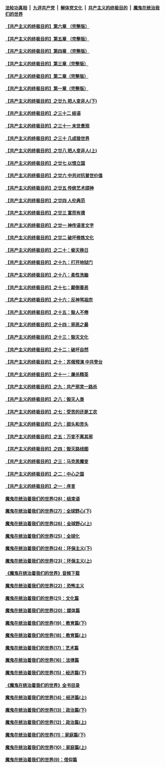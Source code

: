 ####  [法轮功真相](../../../../basic/blob/master/README.md?t=12042139) &nbsp;|&nbsp; [九评共产党](../../../../9ping.md/blob/master/README.md?t=12042139) &nbsp;|&nbsp; [解体党文化](../../../../jtdwh.md/blob/master/README.md?t=12042139)  &nbsp;|&nbsp; [共产主义的终极目的](../../../../gczydzjmd.md/blob/master/README.md?t=12042139) &nbsp;|&nbsp; [魔鬼在统治我们的世界](../../../../mgztzwmdsj.md/blob/master/README.md?t=12042139) 

#### [【共产主义的终极目的】第六章 （完整版）](../pages/nsc422/n11428913.md?t=12042139) 

#### [【共产主义的终极目的】第五章 （完整版）](../pages/nsc422/n11428912.md?t=12042139) 

#### [【共产主义的终极目的】第四章 （完整版）](../pages/nsc422/n11428907.md?t=12042139) 

#### [【共产主义的终极目的】第三章（完整版）](../pages/nsc422/n11428848.md?t=12042139) 

#### [【共产主义的终极目的】第二章（完整版）](../pages/nsc422/n11428831.md?t=12042139) 

#### [【共产主义的终极目的】第一章（完整版）](../pages/nsc422/n11417651.md?t=12042139) 

#### [【共产主义的终极目的】之廿九 把人变非人(下)](../pages/nsc422/n11344140.md?t=12042139) 

#### [【共产主义的终极目的】之三十二 结语](../pages/nsc422/n11360535.md?t=12042139) 

#### [【共产主义的终极目的】之三十一 末世景观](../pages/nsc422/n11351129.md?t=12042139) 

#### [【共产主义的终极目的】之三十 几成狼世界](../pages/nsc422/n11348280.md?t=12042139) 

#### [【共产主义的终极目的】之廿八 把人变非人(上)](../pages/nsc422/n11340492.md?t=12042139) 

#### [【共产主义的终极目的】之廿七 以恨立国](../pages/nsc422/n11336944.md?t=12042139) 

#### [【共产主义的终极目的】之廿六 中共对抗普世价值](../pages/nsc422/n11324785.md?t=12042139) 

#### [【共产主义的终极目的】之廿五 传统艺术颂神](../pages/nsc422/n11296396.md?t=12042139) 

#### [【共产主义的终极目的】之廿四 人伦典范](../pages/nsc422/n11296397.md?t=12042139) 

#### [【共产主义的终极目的】之廿三 富而有德](../pages/nsc422/n11283598.md?t=12042139) 

#### [【共产主义的终极目的】之廿一 神传语言文字](../pages/nsc422/n11263265.md?t=12042139) 

#### [【共产主义的终极目的】之廿二 破坏修炼文化](../pages/nsc422/n11245728.md?t=12042139) 

#### [【共产主义的终极目的】之二十：偷天换日](../pages/nsc422/n11238846.md?t=12042139) 

#### [【共产主义的终极目的】之十九：打开地狱门](../pages/nsc422/n11206376.md?t=12042139) 

#### [【共产主义的终极目的】之十八：柔性洗脑](../pages/nsc422/n11199994.md?t=12042139) 

#### [【共产主义的终极目的】之十七：颠倒善恶](../pages/nsc422/n11179782.md?t=12042139) 

#### [【共产主义的终极目的】之十六：反神骂祖宗](../pages/nsc422/n11166798.md?t=12042139) 

#### [【共产主义的终极目的】之十五：毁人不倦](../pages/nsc422/n11166792.md?t=12042139) 

#### [【共产主义的终极目的】之十四：邪恶之最](../pages/nsc422/n11150249.md?t=12042139) 

#### [【共产主义的终极目的】之十三：毁灭文化](../pages/nsc422/n11135227.md?t=12042139) 

#### [【共产主义的终极目的】之十二：破坏自然](../pages/nsc422/n11135214.md?t=12042139) 

#### [【共产主义的终极目的】之十：苏俄预演 中共登台](../pages/nsc422/n11118424.md?t=12042139) 

#### [【共产主义的终极目的】之十一：屠杀精英](../pages/nsc422/n11118442.md?t=12042139) 

#### [【共产主义的终极目的】之九：共产邪灵一路杀](../pages/nsc422/n11114139.md?t=12042139) 

#### [【共产主义的终极目的】之八：毁灭人类](../pages/nsc422/n11108503.md?t=12042139) 

#### [【共产主义的终极目的】之七：受苦的还是工农](../pages/nsc422/n11101809.md?t=12042139) 

#### [【共产主义的终极目的】之六：甜头和苦头](../pages/nsc422/n11096971.md?t=12042139) 

#### [【共产主义的终极目的】之五：万变不离其邪](../pages/nsc422/n11091285.md?t=12042139) 

#### [【共产主义的终极目的】之四：毁灭路线图](../pages/nsc422/n11086284.md?t=12042139) 

#### [【共产主义的终极目的】之三：马克思魔变](../pages/nsc422/n11061941.md?t=12042139) 

#### [【共产主义的终极目的】之二：中心之国](../pages/nsc422/n11047728.md?t=12042139) 

#### [【共产主义的终极目的】之一：序言](../pages/nsc422/n11086077.md?t=12042139) 

#### [魔鬼在统治着我们的世界(28)：结束语](../pages/nsc422/n10936246.md?t=12042139) 

#### [魔鬼在统治着我们的世界(27)：全球野心(下)](../pages/nsc422/n10928319.md?t=12042139) 

#### [魔鬼在统治着我们的世界(26)：全球野心(上)](../pages/nsc422/n10900318.md?t=12042139) 

#### [魔鬼在统治着我们的世界(25)：全球化](../pages/nsc422/n10788205.md?t=12042139) 

#### [魔鬼在统治着我们的世界(24)：环保主义(下)](../pages/nsc422/n10695307.md?t=12042139) 

#### [魔鬼在统治着我们的世界(23)：环保主义(上)](../pages/nsc422/n10688613.md?t=12042139) 

#### [《魔鬼在统治着我们的世界》音频下载](../pages/nsc422/n10635553.md?t=12042139) 

#### [魔鬼在统治着我们的世界(22)：恐怖主义](../pages/nsc422/n10614727.md?t=12042139) 

#### [魔鬼在统治着我们的世界(21)：文化篇](../pages/nsc422/n10597706.md?t=12042139) 

#### [魔鬼在统治着我们的世界(20)：媒体篇](../pages/nsc422/n10586579.md?t=12042139) 

#### [魔鬼在统治着我们的世界(19)：教育篇(下)](../pages/nsc422/n10564808.md?t=12042139) 

#### [魔鬼在统治着我们的世界(18)：教育篇(上)](../pages/nsc422/n10526970.md?t=12042139) 

#### [魔鬼在统治着我们的世界(17)：艺术篇](../pages/nsc422/n10499093.md?t=12042139) 

#### [魔鬼在统治着我们的世界(16)：法律篇](../pages/nsc422/n10485969.md?t=12042139) 

#### [魔鬼在统治着我们的世界(15)：经济篇(下)](../pages/nsc422/n10469975.md?t=12042139) 

#### [《魔鬼在统治着我们的世界》全书目录](../pages/nsc422/n10464261.md?t=12042139) 

#### [魔鬼在统治着我们的世界(14)：经济篇(上)](../pages/nsc422/n10457370.md?t=12042139) 

#### [魔鬼在统治着我们的世界(13)：政治篇(下)](../pages/nsc422/n10448270.md?t=12042139) 

#### [魔鬼在统治着我们的世界(12)：政治篇(上)](../pages/nsc422/n10444576.md?t=12042139) 

#### [魔鬼在统治着我们的世界(11)：家庭篇(下)](../pages/nsc422/n10440961.md?t=12042139) 

#### [魔鬼在统治着我们的世界(10)：家庭篇(上)](../pages/nsc422/n10435448.md?t=12042139) 

#### [魔鬼在统治着我们的世界(9)：信仰篇](../pages/nsc422/n10432159.md?t=12042139) 

